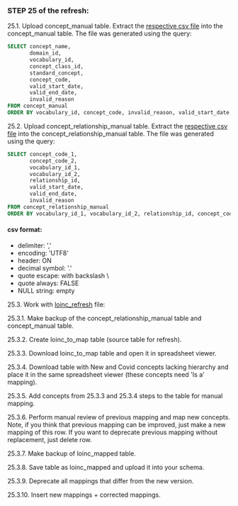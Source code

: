 ### STEP 25 of the refresh:
25.1. Upload concept_manual table. Extract the [respective csv file](https://drive.google.com/file/d/1sXdWNn1oN-EhsqFyT6cl2TI4YBXbDQyV/view?usp=sharing) into the concept_manual table.
The file was generated using the query:
```sql
SELECT concept_name,
       domain_id,
       vocabulary_id,
       concept_class_id,
       standard_concept,
       concept_code,
       valid_start_date,
       valid_end_date,
       invalid_reason
FROM concept_manual
ORDER BY vocabulary_id, concept_code, invalid_reason, valid_start_date, valid_end_date, concept_name
```

25.2. Upload concept_relationship_manual table. Extract the [respective csv file](https://drive.google.com/file/d/1-R7_j_PNDrNIO1me_ni4-FNL2bs0iE1d/view?usp=sharing) into the concept_relationship_manual table.
The file was generated using the query:
```sql
SELECT concept_code_1,
       concept_code_2,
       vocabulary_id_1,
       vocabulary_id_2,
       relationship_id,
       valid_start_date,
       valid_end_date,
       invalid_reason
FROM concept_relationship_manual
ORDER BY vocabulary_id_1, vocabulary_id_2, relationship_id, concept_code_1, concept_code_2, invalid_reason, valid_start_date, valid_end_date
```
#### csv format:
- delimiter: ','
- encoding: 'UTF8'
- header: ON
- decimal symbol: '.'
- quote escape: with backslash \
- quote always: FALSE
- NULL string: empty


25.3. Work with [loinc_refresh](https://github.com/OHDSI/Vocabulary-v5.0/blob/master/LOINC/manual_work/loinc_refresh.sql) file:

25.3.1. Make backup of the concept_relationship_manual table and concept_manual table.

25.3.2. Create loinc_to_map table (source table for refresh).

25.3.3. Download loinc_to_map table and open it in spreadsheet viewer.

25.3.4. Download table with New and Covid concepts lacking hierarchy and place it in the same spreadsheet viewer (these concepts need 'Is a' mapping).

25.3.5. Add concepts from 25.3.3 and 25.3.4 steps to the table for manual mapping.

25.3.6. Perform manual review of previous mapping and map new concepts. Note, if you think that previous mapping can be improved, just make a new mapping of this row. If you want to deprecate previous mapping without replacement, just delete row.

25.3.7. Make backup of loinc_mapped table.

25.3.8. Save table as loinc_mapped and upload it into your schema.

25.3.9. Deprecate all mappings that differ from the new version.

25.3.10. Insert new mappings + corrected mappings.

